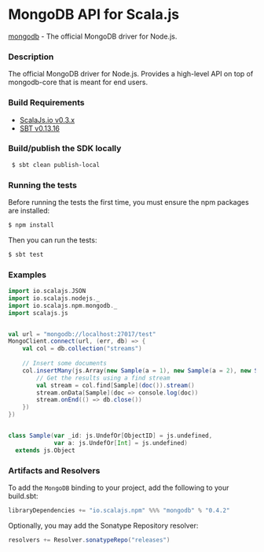 MongoDB API for Scala.js
================================
[mongodb](http://mongodb.github.io/node-mongodb-native/2.2/api/) - The official MongoDB driver for Node.js.

### Description

The official MongoDB driver for Node.js. Provides a high-level API on top of mongodb-core that is meant for end users.

<a name="build_requirements"></a>
### Build Requirements

* [ScalaJs.io v0.3.x](https://github.com/scalajs-io/scalajs-io)
* [SBT v0.13.16](http://www.scala-sbt.org/download.html)

<a name="building_sdk"></a>
### Build/publish the SDK locally

```bash
 $ sbt clean publish-local
```

### Running the tests

Before running the tests the first time, you must ensure the npm packages are installed:

```bash
$ npm install
```

Then you can run the tests:

```bash
$ sbt test
```

### Examples

```scala
import io.scalajs.JSON
import io.scalajs.nodejs._
import io.scalajs.npm.mongodb._
import scalajs.js


val url = "mongodb://localhost:27017/test"
MongoClient.connect(url, (err, db) => {
    val col = db.collection("streams")
    
    // Insert some documents
    col.insertMany(js.Array(new Sample(a = 1), new Sample(a = 2), new Sample(a = 3)), (err, iwr) => {        
        // Get the results using a find stream
        val stream = col.find[Sample](doc()).stream()
        stream.onData[Sample](doc => console.log(doc))
        stream.onEnd(() => db.close())
    })
})


class Sample(var _id: js.UndefOr[ObjectID] = js.undefined, 
             var a: js.UndefOr[Int] = js.undefined) 
  extends js.Object
```

### Artifacts and Resolvers

To add the `MongoDB` binding to your project, add the following to your build.sbt:  

```sbt
libraryDependencies += "io.scalajs.npm" %%% "mongodb" % "0.4.2"
```

Optionally, you may add the Sonatype Repository resolver:

```sbt   
resolvers += Resolver.sonatypeRepo("releases") 
```
